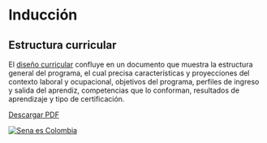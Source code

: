 # Inducción

## Estructura curricular

El [diseño curricular](http://portal.senasofiaplus.edu.co/index.php/ayudas/procesos-sena/funcionario/planeacion-de-la-formacion/diseno-curricular#:~:text=El%20dise%C3%B1o%20curricular%20confluye%20en,de%20aprendizaje%20y%20tipo%20de) confluye en un documento que muestra la estructura general del programa, el cual precisa características y proyecciones del contexto laboral y ocupacional, objetivos del programa, perfiles de ingreso y salida del aprendiz, competencias que lo conforman, resultados de aprendizaje y tipo de certificación.

[Descargar PDF](pdf/adsi.pdf)


[![Sena es Colombia](https://img.youtube.com/vi/k5rZk-qC0JM/hqdefault.jpg)](https://www.youtube.com/watch?v=k5rZk-qC0JM)

